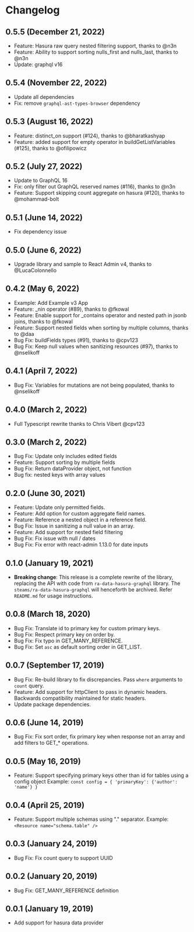 # Changelog

## 0.5.5 (December 21, 2022)

- Feature: Hasura raw query nested filtering support, thanks to @n3n
- Feature: Ability to support sorting nulls_first and nulls_last, thanks to @n3n
- Update: graphql v16

## 0.5.4 (November 22, 2022)

- Update all dependencies
- Fix: remove `graphql-ast-types-browser` dependency

## 0.5.3 (August 16, 2022)

- Feature: distinct_on support (#124), thanks to @bharatkashyap
- Feature: added support for empty operator in buildGetListVariables (#125), thanks to @ofilipowicz

## 0.5.2 (July 27, 2022)

- Update to GraphQL 16
- Fix: only filter out GraphQL reserved names (#116), thanks to @n3n
- Feature: Support skipping count aggregate on hasura (#120), thanks to @mohammad-bolt

## 0.5.1 (June 14, 2022)

- Fix dependency issue

## 0.5.0 (June 6, 2022)

- Upgrade library and sample to React Admin v4, thanks to @LucaColonnello

## 0.4.2 (May 6, 2022)

- Example: Add Example v3 App
- Feature: \_nin operator (#89), thanks to @fkowal
- Feature: Enable support for \_contains operator and nested path in jsonb joins, thanks to @fkowal
- Feature: Support nested fields when sorting by multiple columns, thanks to @daa
- Bug Fix: buildFields types (#91), thanks to @cpv123
- Bug Fix: Keep null values when sanitizing resources (#97), thanks to @nselikoff

## 0.4.1 (April 7, 2022)

- Bug Fix: Variables for mutations are not being populated, thanks to @nselikoff

## 0.4.0 (March 2, 2022)

- Full Typescript rewrite thanks to Chris Vibert @cpv123

## 0.3.0 (March 2, 2022)

- Bug Fix: Update only includes edited fields
- Feature: Support sorting by multiple fields
- Bug Fix: Return dataProvider object, not function
- Bug fix: nested keys with array values

## 0.2.0 (June 30, 2021)

- Feature: Update only permitted fields.
- Feature: Add option for custom aggregate field names.
- Feature: Reference a nested object in a reference field.
- Bug Fix: Issue in sanitizing a null value in an array.
- Feature: Add support for nested field filtering
- Bug Fix: Fix issue with null / dates
- Bug Fix: Fix error with react-admin 1.13.0 for date inputs

## 0.1.0 (January 19, 2021)

- **Breaking change**: This release is a complete rewrite of the library, replacing the API with code from `ra-data-hasura-graphql` library. The `steams/ra-data-hasura-graphql` will henceforth be archived. Refer `README.md` for usage instructions.

## 0.0.8 (March 18, 2020)

- Bug Fix: Translate id to primary key for custom primary keys.
- Bug Fix: Respect primary key on order by.
- Bug Fix: Fix typo in GET_MANY_REFERENCE.
- Bug Fix: Set `asc` as default sorting order in GET_LIST.

## 0.0.7 (September 17, 2019)

- Bug Fix: Re-build library to fix discrepancies. Pass `where` arguments to `count` query.
- Feature: Add support for httpClient to pass in dynamic headers. Backwards compatibility maintained for static headers.
- Update package dependencies.

## 0.0.6 (June 14, 2019)

- Bug Fix: Fix sort order, fix primary key when response not an array and add filters to GET\_\* operations.

## 0.0.5 (May 16, 2019)

- Feature: Support specifying primary keys other than id for tables using a config object
  Example: `const config = { 'primaryKey': {'author': 'name'} }`

## 0.0.4 (April 25, 2019)

- Feature: Support multiple schemas using "." separator.
  Example: `<Resource name="schema.table" />`

## 0.0.3 (January 24, 2019)

- Bug Fix: Fix count query to support UUID

## 0.0.2 (January 20, 2019)

- Bug Fix: GET_MANY_REFERENCE definition

## 0.0.1 (January 19, 2019)

- Add support for hasura data provider

